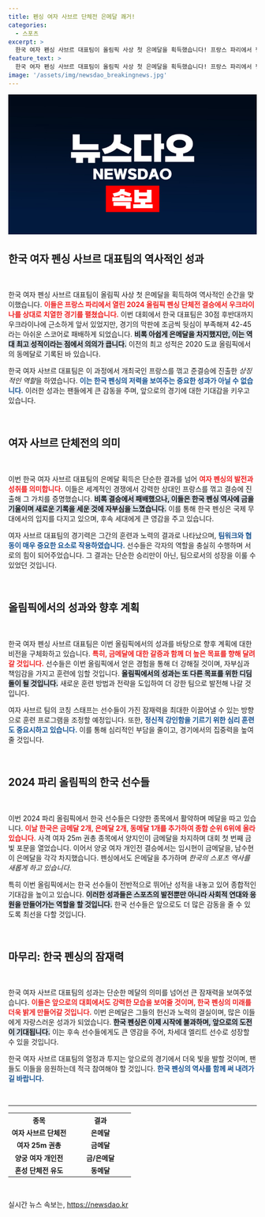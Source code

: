 ```yaml
---
title: 펜싱 여자 사브르 단체전 은메달 쾌거!
categories:
  - 스포츠
excerpt: >
  한국 여자 펜싱 사브르 대표팀이 올림픽 사상 첫 은메달을 획득했습니다! 프랑스 파리에서 펼쳐진 결승에서 아쉽게 역전패했지만, 역대 최고의 성과를 자랑하며 감동을 선사했습니다.
feature_text: >
  한국 여자 펜싱 사브르 대표팀이 올림픽 사상 첫 은메달을 획득했습니다! 프랑스 파리에서 펼쳐진 결승에서 아쉽게 역전패했지만, 역대 최고의 성과를 자랑하며 감동을 선사했습니다.
image: '/assets/img/newsdao_breakingnews.jpg'
---
```


<p><img src="/assets/img/newsdao_breakingnews.jpg" alt="pcversion 속보" /></p>

<h2 data-ke-size="size26">한국 여자 펜싱 사브르 대표팀의 역사적인 성과</h2>

<p data-ke-size="size16">&nbsp;</p>

<p>한국 여자 펜싱 사브르 대표팀이 올림픽 사상 첫 은메달을 획득하여 역사적인 순간을 맞이했습니다. <b><span style="color: #ee2323;">이들은 프랑스 파리에서 열린 2024 올림픽 펜싱 단체전 결승에서 우크라이나를 상대로 치열한 경기를 펼쳤습니다.</span></b> 이번 대회에서 한국 대표팀은 30점 후반대까지 우크라이나에 근소하게 앞서 있었지만, 경기의 막판에 조금씩 뒷심이 부족해져 42-45라는 아쉬운 스코어로 패배하게 되었습니다. <b><span style="background-color: #21538527;">비록 아쉽게 은메달을 차지했지만, 이는 역대 최고 성적이라는 점에서 의의가 큽니다.</span></b> 이전의 최고 성적은 2020 도쿄 올림픽에서의 동메달로 기록된 바 있습니다. </p>

<p>한국 여자 사브르 대표팀은 이 과정에서 개최국인 프랑스를 꺾고 준결승에 진출한 <em>상징적인 역할</em>을 하였습니다. <b><span style="color: #1a5490;">이는 한국 펜싱의 저력을 보여주는 중요한 성과가 아닐 수 없습니다.</span></b> 이러한 성과는 팬들에게 큰 감동을 주며, 앞으로의 경기에 대한 기대감을 키우고 있습니다.</p>

<p data-ke-size="size16">&nbsp;</p>

<h2 data-ke-size="size26">여자 사브르 단체전의 의미</h2>

<p data-ke-size="size16">&nbsp;</p>

<p>이번 한국 여자 사브르 대표팀의 은메달 획득은 단순한 결과를 넘어 <b><span style="color: #ee2323;">여자 펜싱의 발전과 성취를 의미합니다.</span></b> 이들은 세계적인 경쟁에서 강력한 상대인 프랑스를 꺾고 결승에 진출해 그 가치를 증명했습니다. <b><span style="background-color: #21538527;">비록 결승에서 패배했으나, 이들은 한국 펜싱 역사에 금을 기울이며 새로운 기록을 세운 것에 자부심을 느꼈습니다.</span></b> 이를 통해 한국 펜싱은 국제 무대에서의 입지를 다지고 있으며, 후속 세대에게 큰 영감을 주고 있습니다.</p>

<p>여자 사브르 대표팀의 경기력은 그간의 훈련과 노력의 결과로 나타났으며, <b><span style="color: #1a5490;">팀워크와 협동이 매우 중요한 요소로 작용하였습니다.</span></b> 선수들은 각자의 역할을 충실히 수행하며 서로의 힘이 되어주었습니다. 그 결과는 단순한 승리만이 아닌, 팀으로서의 성장을 이룰 수 있었던 것입니다.</p>

<p data-ke-size="size16">&nbsp;</p>

<h2 data-ke-size="size26">올림픽에서의 성과와 향후 계획</h2>

<p data-ke-size="size16">&nbsp;</p>

<p>한국 여자 펜싱 사브르 대표팀은 이번 올림픽에서의 성과를 바탕으로 향후 계획에 대한 비전을 구체화하고 있습니다. <b><span style="color: #ee2323;">특히, 금메달에 대한 갈증과 함께 더 높은 목표를 향해 달려갈 것입니다.</span></b> 선수들은 이번 올림픽에서 얻은 경험을 통해 더 강해질 것이며, 자부심과 책임감을 가지고 훈련에 임할 것입니다. <b><span style="background-color: #21538527;">올림픽에서의 성과는 또 다른 목표를 위한 디딤돌이 될 것입니다.</span></b> 새로운 훈련 방법과 전략을 도입하여 더 강한 팀으로 발전해 나갈 것입니다.</p>

<p>여자 사브르 팀의 코칭 스태프는 선수들이 가진 잠재력을 최대한 이끌어낼 수 있는 방향으로 훈련 프로그램을 조정할 예정입니다. 또한, <b><span style="color: #1a5490;">정신적 강인함을 기르기 위한 심리 훈련도 중요시하고 있습니다.</span></b> 이를 통해 심리적인 부담을 줄이고, 경기에서의 집중력을 높여 줄 것입니다.</p>

<p data-ke-size="size16">&nbsp;</p>

<h2 data-ke-size="size26">2024 파리 올림픽의 한국 선수들</h2>

<p data-ke-size="size16">&nbsp;</p>

<p>이번 2024 파리 올림픽에서 한국 선수들은 다양한 종목에서 활약하며 메달을 따고 있습니다. <b><span style="color: #ee2323;">이날 한국은 금메달 2개, 은메달 2개, 동메달 1개를 추가하여 종합 순위 6위에 올라 있습니다.</span></b> 사격 여자 25m 권총 종목에서 양지인이 금메달을 차지하며 대회 첫 번째 금빛 포문을 열었습니다. 이어서 양궁 여자 개인전 결승에서는 임시현이 금메달을, 남수현이 은메달을 각각 차지했습니다. 펜싱에서도 은메달을 추가하며 <em>한국의 스포츠 역사를 새롭게 하고 있습니다</em>.</p>

<p>특히 이번 올림픽에서는 한국 선수들이 전반적으로 뛰어난 성적을 내놓고 있어 종합적인 기대감을 높이고 있습니다. <b><span style="background-color: #21538527;">이러한 성과들은 스포츠의 발전뿐만 아니라 사회적 연대와 응원을 만들어가는 역할을 할 것입니다.</span></b> 한국 선수들은 앞으로도 더 많은 감동을 줄 수 있도록 최선을 다할 것입니다.</p>

<p data-ke-size="size16">&nbsp;</p>

<h2 data-ke-size="size26">마무리: 한국 펜싱의 잠재력</h2>

<p data-ke-size="size16">&nbsp;</p>

<p>한국 여자 사브르 대표팀의 성과는 단순한 메달의 의미를 넘어선 큰 잠재력을 보여주었습니다. <b><span style="color: #ee2323;">이들은 앞으로의 대회에서도 강력한 모습을 보여줄 것이며, 한국 펜싱의 미래를 더욱 밝게 만들어갈 것입니다.</span></b> 이번 은메달은 그들의 헌신과 노력의 결실이며, 많은 이들에게 자랑스러운 성과가 되었습니다. <b><span style="background-color: #21538527;">한국 펜싱은 이제 시작에 불과하며, 앞으로의 도전이 기대됩니다.</span></b> 이는 후속 선수들에게도 큰 영감을 주어, 차세대 엘리트 선수로 성장할 수 있을 것입니다.</p>

<p>한국 여자 사브르 대표팀의 열정과 투지는 앞으로의 경기에서 더욱 빛을 발할 것이며, 팬들도 이들을 응원하는데 적극 참여해야 할 것입니다. <b><span style="color: #1a5490;">한국 펜싱의 역사를 함께 써 내려가길 바랍니다.</span></b></p>

<p data-ke-size="size16">&nbsp;</p>

<hr>

<table style="width: 100%;">
    <tr>
        <th style="width: 50%; text-align: center;">종목</th>
        <th style="width: 50%; text-align: center;">결과</th>
    </tr>
    <tr>
        <td style="text-align: center; height: 17px;"><b>여자 사브르 단체전</b></td>
        <td style="text-align: center; height: 17px;"><b>은메달</b></td>
    </tr>
    <tr>
        <td style="text-align: center; height: 17px;"><b>여자 25m 권총</b></td>
        <td style="text-align: center; height: 17px;"><b>금메달</b></td>
    </tr>
    <tr>
        <td style="text-align: center; height: 17px;"><b>양궁 여자 개인전</b></td>
        <td style="text-align: center; height: 17px;"><b>금/은메달</b></td>
    </tr>
    <tr>
        <td style="text-align: center; height: 17px;"><b>혼성 단체전 유도</b></td>
        <td style="text-align: center; height: 17px;"><b>동메달</b></td>
    </tr>
</table>

<p data-ke-size="size16">&nbsp;</p>
실시간 뉴스 속보는, <a href="https://newsdao.kr" rel="dofollow">https://newsdao.kr</a>


